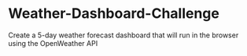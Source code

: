 # Weather-Dashboard-Challenge
Create a 5-day weather forecast dashboard that will run in the browser using the OpenWeather API
